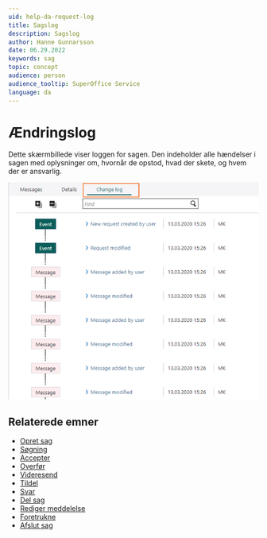 ```yaml
---
uid: help-da-request-log
title: Sagslog
description: Sagslog
author: Hanne Gunnarsson
date: 06.29.2022
keywords: sag
topic: concept
audience: person
audience_tooltip: SuperOffice Service
language: da
---
```


# Ændringslog

Dette skærmbillede viser loggen for sagen. Den indeholder alle hændelser i sagen med oplysninger om, hvornår de opstod, hvad der skete, og hvem der er ansvarlig.

![Ændringsloggen på en sag viser alle de forskellige ændringer, der er foretaget på sagen -screenshot][img1]

## Relaterede emner

* [Opret sag][11]
* [Søgning][10]
* [Accepter][1]
* [Overfør][2]
* [Videresend][3]
* [Tildel][9]
* [Svar][4]
* [Del sag][5]
* [Rediger meddelelse][8]
* [Foretrukne][6]
* [Afslut sag][7]

<!-- Referenced links -->
[1]: ../howto/accept.md
[2]: ../howto/transfer.md
[3]: ../howto/forward.md
[4]: ../howto/reply.md
[5]: ../howto/split-request.md
[6]: ../howto/fav.md
[7]: ../howto/close.md
[8]: ../howto/edit-message.md
[9]: ../howto/assign.md
[10]: ../find.md
[11]: ../howto/create.md

<!-- Referenced images -->
[img1]: ../../../../media/loc/en/request/request-change-log.png
